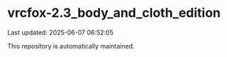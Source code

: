 # vrcfox-2.3_body_and_cloth_edition

Last updated: 2025-06-07 06:52:05

This repository is automatically maintained.
